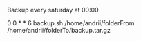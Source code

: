 Backup every saturday at 00:00


0 0 * * 6 backup.sh /home/andrii/folderFrom /home/andrii/folderTo/backup.tar.gz
